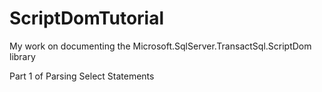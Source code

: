 # ScriptDomTutorial
My work on documenting the Microsoft.SqlServer.TransactSql.ScriptDom library

Part 1 of Parsing Select Statements
